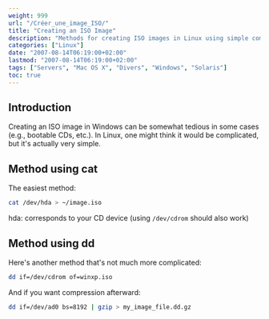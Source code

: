 ```yaml
---
weight: 999
url: "/Créer_une_image_ISO/"
title: "Creating an ISO Image"
description: "Methods for creating ISO images in Linux using simple commands like cat and dd."
categories: ["Linux"]
date: "2007-08-14T06:19:00+02:00"
lastmod: "2007-08-14T06:19:00+02:00"
tags: ["Servers", "Mac OS X", "Divers", "Windows", "Solaris"]
toc: true
---
```


## Introduction

Creating an ISO image in Windows can be somewhat tedious in some cases (e.g., bootable CDs, etc.). In Linux, one might think it would be complicated, but it's actually very simple.

## Method using cat

The easiest method:

```bash
cat /dev/hda > ~/image.iso
```

hda: corresponds to your CD device (using `/dev/cdrom` should also work)

## Method using dd

Here's another method that's not much more complicated:

```bash
dd if=/dev/cdrom of=winxp.iso
```

And if you want compression afterward:

```bash
dd if=/dev/ad0 bs=8192 | gzip > my_image_file.dd.gz
```
